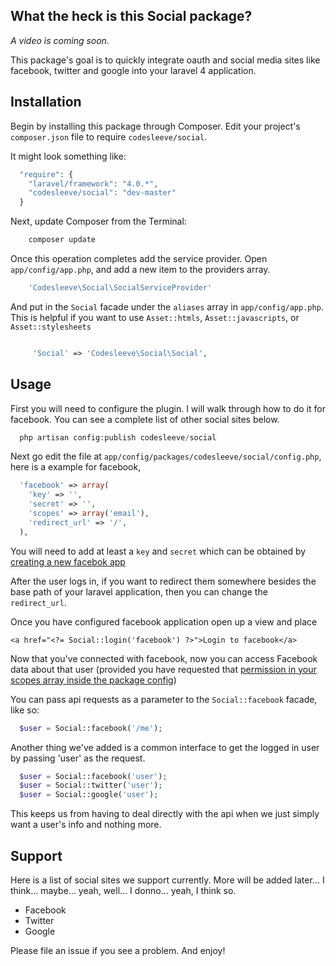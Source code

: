 ## What the heck is this Social package?

*_A video is coming soon._*

This package's goal is to quickly integrate oauth and social media sites like facebook, twitter and google into your laravel 4 application.

## Installation

Begin by installing this package through Composer. Edit your project's `composer.json` file to require `codesleeve/social`.

It might look something like:

```php
  "require": {
    "laravel/framework": "4.0.*",
  	"codesleeve/social": "dev-master"
  }
```

Next, update Composer from the Terminal:

```php
    composer update
```

Once this operation completes add the service provider. Open `app/config/app.php`, and add a new item to the providers array.

```php
    'Codesleeve\Social\SocialServiceProvider'
```

And put in the `Social` facade under the `aliases` array in `app/config/app.php`. This is helpful if you want to use `Asset::htmls`, `Asset::javascripts`, or `Asset::stylesheets`

```php

     'Social' => 'Codesleeve\Social\Social',
```

## Usage

First you will need to configure the plugin. I will walk through how to do it for facebook. You can see a complete list of other social sites below.

```php
  php artisan config:publish codesleeve/social
```

Next go edit the file at `app/config/packages/codesleeve/social/config.php`, here is a example for facebook,

```php
  'facebook' => array(
  	'key' => '',
  	'secret' => '',
  	'scopes' => array('email'),
  	'redirect_url' => '/',
  ),
```

You will need to add at least a `key` and `secret` which can be obtained by [creating a new facebok app][dev_facebook]

After the user logs in, if you want to redirect them somewhere besides the base path of your laravel application, then you can change the `redirect_url`.

Once you have configured facebook application open up a view and place

    <a href="<?= Social::login('facebook') ?>">Login to facebook</a>

Now that you've connected with facebook, now you can access Facebook data about that user (provided you have requested that [permission in your scopes array inside the package config](https://developers.facebook.com/docs/reference/login/#permissions)) 

You can pass api requests as a parameter to the `Social::facebook` facade, like so:

```php
  $user = Social::facebook('/me');
```

Another thing we've added is a common interface to get the logged in user by passing 'user' as the request.

```php
  $user = Social::facebook('user');
  $user = Social::twitter('user');
  $user = Social::google('user');
```

This keeps us from having to deal directly with the api when we just simply want a user's info and nothing more.
  
## Support

Here is a list of social sites we support currently. More will be added later... I think... maybe... yeah, well... I donno... yeah, I think so.

  - Facebook
  - Twitter
  - Google

Please file an issue if you see a problem. And enjoy!


[dev_facebook]: https://developers.facebook.com/apps  "Create an app on facebook developers site"
